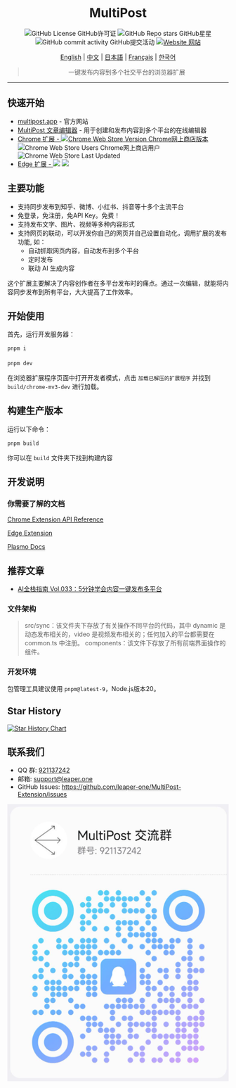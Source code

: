 <div align="center">

# MultiPost

![GitHub License GitHub许可证](https://img.shields.io/github/license/leaper-one/MultiPost-Extension) ![GitHub Repo stars GitHub星星](https://img.shields.io/github/stars/leaper-one/MultiPost-Extension) ![GitHub commit activity GitHub提交活动](https://img.shields.io/github/commit-activity/m/leaper-one/MultiPost-Extension) [![Website 网站](https://img.shields.io/website?url=https%3A%2F%2Fmultipost.app)](https://multipost.app)

[English](../README.md) | [中文](README-zh.md) | [日本語](README-jp.md) | [Français](README-fr.md) | [한국어](README-kr.md)

> 一键发布内容到多个社交平台的浏览器扩展

</div>

---

## 快速开始
- [multipost.app](https://multipost.app) - 官方网站
- [MultiPost 文章编辑器](https://md.multipost.app/) - 用于创建和发布内容到多个平台的在线编辑器
- [Chrome 扩展 - ![Chrome Web Store Version Chrome网上商店版本](https://img.shields.io/chrome-web-store/v/dhohkaclnjgcikfoaacfgijgjgceofih)](https://chromewebstore.google.com/detail/multipost/dhohkaclnjgcikfoaacfgijgjgceofih) ![Chrome Web Store Users Chrome网上商店用户](https://img.shields.io/chrome-web-store/users/dhohkaclnjgcikfoaacfgijgjgceofih) ![Chrome Web Store Last Updated](https://img.shields.io/chrome-web-store/last-updated/dhohkaclnjgcikfoaacfgijgjgceofih)
- [Edge 扩展 - ![](https://img.shields.io/badge/dynamic/json?label=edge%20add-on&prefix=v&query=%24.version&url=https%3A%2F%2Fmicrosoftedge.microsoft.com%2Faddons%2Fgetproductdetailsbycrxid%2Fckoiphiceimehjkolnfffgbmihoppgjg)](https://microsoftedge.microsoft.com/addons/detail/multipost/ckoiphiceimehjkolnfffgbmihoppgjg) [![](https://img.shields.io/badge/dynamic/json?label=users&query=%24.activeInstallCount&url=https%3A%2F%2Fmicrosoftedge.microsoft.com%2Faddons%2Fgetproductdetailsbycrxid%2Fckoiphiceimehjkolnfffgbmihoppgjg)](https://microsoftedge.microsoft.com/addons/detail/multipost/ckoiphiceimehjkolnfffgbmihoppgjg)

## 主要功能

- 支持同步发布到知乎、微博、小红书、抖音等十多个主流平台
- 免登录，免注册，免API Key。免费！
- 支持发布文字、图片、视频等多种内容形式
- 支持网页的联动，可以开发你自己的网页并自己设置自动化，调用扩展的发布功能, 如：
  - 自动抓取网页内容，自动发布到多个平台
  - 定时发布
  - 联动 AI 生成内容

这个扩展主要解决了内容创作者在多平台发布时的痛点。通过一次编辑，就能将内容同步发布到所有平台，大大提高了工作效率。

## 开始使用

首先，运行开发服务器：

```bash
pnpm i

pnpm dev
```

在浏览器扩展程序页面中打开开发者模式，点击 `加载已解压的扩展程序` 并找到 `build/chrome-mv3-dev` 进行加载。

## 构建生产版本

运行以下命令：

```bash
pnpm build
```

你可以在 `build` 文件夹下找到构建内容

## 开发说明

### 你需要了解的文档

[Chrome Extension API Reference](https://developer.chrome.com/docs/extensions/reference/api)

[Edge Extension](https://learn.microsoft.com/en-us/microsoft-edge/extensions-chromium/)

[Plasmo Docs](https://docs.plasmo.com/)

## 推荐文章

- [AI全栈指南 Vol.033：5分钟学会内容一键发布多平台](https://mp.weixin.qq.com/s/K7yh6EsBLOGJzl8Gh8SwLw)

### 文件架构

> src/sync：该文件夹下存放了有关操作不同平台的代码，其中 dynamic 是动态发布相关的，video 是视频发布相关的；任何加入的平台都需要在 common.ts 中注册。
> components：该文件下存放了所有前端界面操作的组件。

### 开发环境

包管理工具建议使用 `pnpm@latest-9`，Node.js版本20。

## Star History

[![Star History Chart](https://api.star-history.com/svg?repos=leaper-one/MultiPost-Extension&type=Date)](https://star-history.com/#leaper-one/MultiPost-Extension&Date)

## 联系我们

- QQ 群: [921137242](http://qm.qq.com/cgi-bin/qm/qr?_wv=1027&k=c5BjhD8JxNAuwjKh6qvCoROU301PppYU&authKey=NfKianfDwngrwJyVQbefIQET9vUQs46xb0PfOYUm6KzdeCjPd5YbvlRoO8trJUUZ&noverify=0&group_code=921137242)
- 邮箱: support@leaper.one
- GitHub Issues: https://github.com/leaper-one/MultiPost-Extension/issues

![QQ 群](MultiPost-Extension_2025-02-28T14_17_15.717Z.png)
